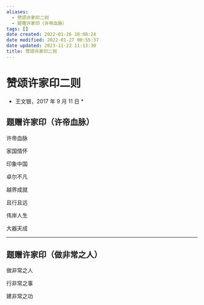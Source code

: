 ```yaml
---
aliases:
  - 赞颂许家印二则
  - 题赠许家印（许帝血脉）
tags: []
date created: 2022-01-26 18:08:24
date modified: 2022-01-27 00:55:37
date updated: 2023-11-22 11:13:30
title: 赞颂许家印二则
---
```


# 赞颂许家印二则

* 王文银，2017 年 9 月 11 日 *

## 题赠许家印（许帝血脉）

许帝血脉

家国情怀

印象中国

卓尔不凡

越界成就

且行且远

伟岸人生

大器天成

***

## 题赠许家印（做非常之人）

做非常之人

行非常之事

建非常之功
